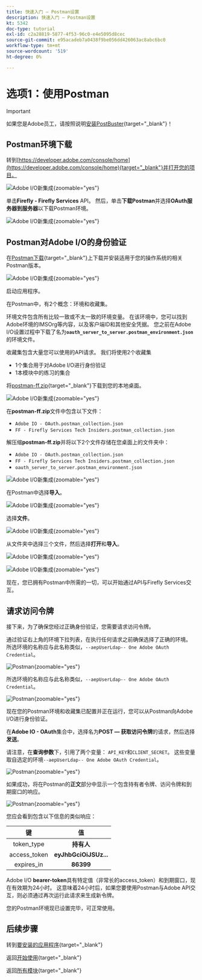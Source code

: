 ```yaml
---
title: 快速入门 — Postman设置
description: 快速入门 — Postman设置
kt: 5342
doc-type: tutorial
exl-id: c2a28819-5877-4f53-96c0-e4e5095d8cec
source-git-commit: e95acadeb7a0438f9be056dd426063ac8abc6bc0
workflow-type: tm+mt
source-wordcount: '519'
ht-degree: 0%

---
```


# 选项1：使用Postman

>[!IMPORTANT]
>
>如果您是Adobe员工，请按照说明[安装PostBuster](./ex8.md){target="_blank"}！

## Postman环境下载

转到[https://developer.adobe.com/console/home](https://developer.adobe.com/console/home){target="_blank"}并打开您的项目。

![Adobe I/O新集成](./images/iopr.png){zoomable="yes"}

单击&#x200B;**Firefly - Firefly Services** API。 然后，单击&#x200B;**下载Postman**&#x200B;并选择&#x200B;**OAuth服务器到服务器**&#x200B;以下载Postman环境。

![Adobe I/O新集成](./images/iopm.png){zoomable="yes"}

## Postman对Adobe I/O的身份验证

在[Postman下载](https://www.postman.com/downloads/){target="_blank"}上下载并安装适用于您的操作系统的相关Postman版本。

![Adobe I/O新集成](./images/getstarted.png){zoomable="yes"}

启动应用程序。

在Postman中，有2个概念：环境和收藏集。

环境文件包含所有比较一致或不太一致的环境变量。 在该环境中，您可以找到Adobe环境的IMSOrg等内容，以及客户端ID和其他安全凭据。 您之前在Adobe I/O设置过程中下载了名为&#x200B;**`oauth_server_to_server.postman_environment.json`**&#x200B;的环境文件。

收藏集包含大量您可以使用的API请求。 我们将使用2个收藏集

- 1个集合用于对Adobe I/O进行身份验证
- 1本模块中的练习的集合

将[postman-ff.zip](./../../../assets/postman/postman-ff.zip){target="_blank"}下载到您的本地桌面。

![Adobe I/O新集成](./images/pmfolder.png){zoomable="yes"}

在&#x200B;**postman-ff.zip**&#x200B;文件中包含以下文件：

- `Adobe IO - OAuth.postman_collection.json`
- `FF - Firefly Services Tech Insiders.postman_collection.json`

解压缩&#x200B;**postman-ff.zip**&#x200B;并将以下2个文件存储在您桌面上的文件夹中：

- `Adobe IO - OAuth.postman_collection.json`
- `FF - Firefly Services Tech Insiders.postman_collection.json`
- `oauth_server_to_server.postman_environment.json`

![Adobe I/O新集成](./images/pmfolder1.png){zoomable="yes"}

在Postman中选择&#x200B;**导入**。

![Adobe I/O新集成](./images/postmanui.png){zoomable="yes"}

选择&#x200B;**文件**。

![Adobe I/O新集成](./images/choosefiles.png){zoomable="yes"}

从文件夹中选择三个文件，然后选择&#x200B;**打开**&#x200B;和&#x200B;**导入**。

![Adobe I/O新集成](./images/selectfiles.png){zoomable="yes"}

![Adobe I/O新集成](./images/impconfirm.png){zoomable="yes"}

现在，您已拥有Postman中所需的一切，可以开始通过API与Firefly Services交互。

## 请求访问令牌

接下来，为了确保您经过正确身份验证，您需要请求访问令牌。

通过验证右上角的环境下拉列表，在执行任何请求之前确保选择了正确的环境。 所选环境的名称应与此名称类似，`--aepUserLdap-- One Adobe OAuth Credential`。

![Postman](./images/envselemea1.png){zoomable="yes"}

所选环境的名称应与此名称类似，`--aepUserLdap-- One Adobe OAuth Credential`。

![Postman](./images/envselemea.png){zoomable="yes"}

现在您的Postman环境和收藏集已配置并正在运行，您可以从Postman向Adobe I/O进行身份验证。

在&#x200B;**Adobe IO - OAuth**&#x200B;集合中，选择名为&#x200B;**POST — 获取访问令牌**&#x200B;的请求，然后选择&#x200B;**发送**。

请注意，在&#x200B;**查询参数**&#x200B;下，引用了两个变量： `API_KEY`和`CLIENT_SECRET`。 这些变量取自选定的环境`--aepUserLdap-- One Adobe OAuth Credential`。

![Postman](./images/ioauth.png){zoomable="yes"}

如果成功，将在Postman的&#x200B;**正文**&#x200B;部分中显示一个包含持有者令牌、访问令牌和到期窗口的响应。

![Postman](./images/ioauthresp.png){zoomable="yes"}

您应会看到包含以下信息的类似响应：

| 键 | 值 |
|:-------------:| :---------------:| 
| token_type | **持有人** |
| access_token | **eyJhbGciOiJSUz...** |
| expires_in | **86399** |

Adobe I/O **bearer-token**&#x200B;具有特定值（非常长的access_token）和到期窗口，现在有效期为24小时。 这意味着24小时后，如果您要使用Postman与Adobe API交互，则必须通过再次运行此请求来生成新令牌。

您的Postman环境现已设置完毕，可正常使用。

## 后续步骤

转到[要安装的应用程序](./ex9.md){target="_blank"}

返回[开始使用](./getting-started.md){target="_blank"}

返回[所有模块](./../../../overview.md){target="_blank"}
